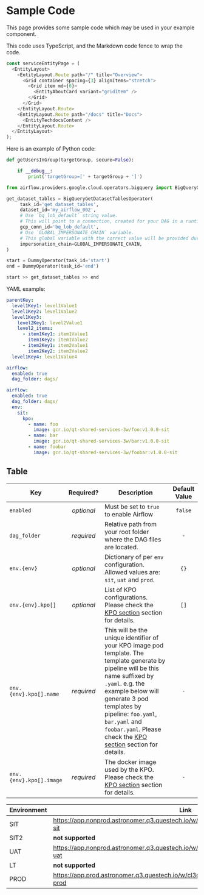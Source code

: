 # Sample Code

This page provides some sample code which may be used in your example component.

This code uses TypeScript, and the Markdown code fence to wrap the code.

```typescript
const serviceEntityPage = (
  <EntityLayout>
    <EntityLayout.Route path="/" title="Overview">
      <Grid container spacing={3} alignItems="stretch">
        <Grid item md={6}>
          <EntityAboutCard variant="gridItem" />
        </Grid>
      </Grid>
    </EntityLayout.Route>
    <EntityLayout.Route path="/docs" title="Docs">
      <EntityTechdocsContent />
    </EntityLayout.Route>
  </EntityLayout>
);
```

Here is an example of Python code:

```python
def getUsersInGroup(targetGroup, secure=False):

    if __debug__:
        print('targetGroup=[' + targetGroup + ']')
```

```python
from airflow.providers.google.cloud.operators.bigquery import BigQueryGetDatasetTablesOperator

get_dataset_tables = BigQueryGetDatasetTablesOperator(
     task_id='get_dataset_tables',
     dataset_id='my_airflow_002',
     # Use `bq_lob_default` string value.
     # This will point to a connection, created for your DAG in a runtime.
     gcp_conn_id='bq_lob_default',
     # Use `GLOBAL_IMPERSONATE_CHAIN` variable.
     # This global variable with the correct value will be provided during the DAG render.
     impersonation_chain=GLOBAL_IMPERSONATE_CHAIN,
)

start = DummyOperator(task_id='start')
end = DummyOperator(task_id='end')

start >> get_dataset_tables >> end
```

YAML example:

```yaml
parentKey:
  level1Key1: level1Value1
  level1Key2: level1Value2
  level1Key3:
    level2Key1: level2Value1
    level2_items:
      - item1Key1: item1Value1
        item1Key2: item1Value2
      - item2Key1: item2Value1
        item2Key2: item2Value2
  level1Key4: level1Value4
```

```yaml
airflow:
  enabled: true
  dag_folder: dags/
```

```yaml
airflow:
  enabled: true
  dag_folder: dags/
  env:
    sit:
      kpo:
        - name: foo
          image: gcr.io/qt-shared-services-3w/foo:v1.0.0-sit
        - name: bar
          image: gcr.io/qt-shared-services-3w/bar:v1.0.0-sit
        - name: foobar
          image: gcr.io/qt-shared-services-3w/foobar:v1.0.0-sit
```

## Table

| Key                     |  Required?   | Description                                                                                                                                                                                                                                                                                                                         |  Default Value  |
|-------------------------|:------------:|-------------------------------------------------------------------------------------------------------------------------------------------------------------------------------------------------------------------------------------------------------------------------------------------------------------------------------------|:---------------:|
| `enabled`               |  *optional*  | Must be set to `true` to enable Airflow                                                                                                                                                                                                                                                                                             |     `false`     |
| `dag_folder`            |  *required*  | Relative path from your root folder where the DAG files are located.                                                                                                                                                                                                                                                                |       `-`       |
| `env.{env}`             |  *optional*  | Dictionary of per `env` configuration. Allowed values are: `sit`, `uat` and `prod`.                                                                                                                                                                                                                                                 |      `{}`       |
| `env.{env}.kpo[]`       |  *optional*  | List of KPO configurations. Please check the [KPO section](#kubernetespodoperator) section for details.                                                                                                                                                                                                                             |      `[]`       |
| `env.{env}.kpo[].name`  |  *required*  | This will be the unique identifier of your KPO image pod template. The template generate by pipeline will be this name suffixed by `.yaml`. e.g. the example below will generate 3 pod templates by pipeline: `foo.yaml`, `bar.yaml` and `foobar.yaml`. Please check the [KPO section](#kubernetespodoperator) section for details. |       `-`       |
| `env.{env}.kpo[].image` |  *required*  | The docker image used by the KPO. Please check the [KPO section](#kubernetespodoperator) section for details.                                                                                                                                                                                                                       |       `-`       |


| Environment | Link                                                                                    |
|-------------|-----------------------------------------------------------------------------------------|
| SIT         | <https://app.nonprod.astronomer.q3.questech.io/w/cl1435gf300506miz37qpj1xp/d/airflow-sit> |
| SIT2        | **not supported** |
| UAT         | <https://app.nonprod.astronomer.q3.questech.io/w/cl1435gf300506miz37qpj1xp/d/airflow-uat> |
| LT        | **not supported** |
| PROD        | <https://app.prod.astronomer.q3.questech.io/w/cl3c5208o05626mcwraqpeaek/d/airflow-prod>   |


